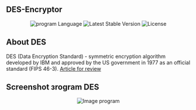 ## DES-Encryptor
<p align="center">
  <img src="https://img.shields.io/badge/program%20language-%D0%A1%23-brightgreen" alt="program Language">
  <img src="https://img.shields.io/badge/version-v0.1-blueviolet" alt="Latest Stable Version">
  <img src="https://img.shields.io/github/license/PalmaLuv/DES-Encryptor" alt="License">
</p>

## About DES
DES (Data Encryption Standard) - symmetric encryption algorithm developed by IBM and approved by the US government in 1977 as an official standard (FIPS 46-3).
<a href="https://ru.wikipedia.org/wiki/DES">Article for review</a>

## Screenshot зrogram DES
<p align="center"><img src="https://user-images.githubusercontent.com/84909252/182980486-b9c64749-4c66-47b7-b12f-b9994301d657.png" alt="Image program"></p>
  

